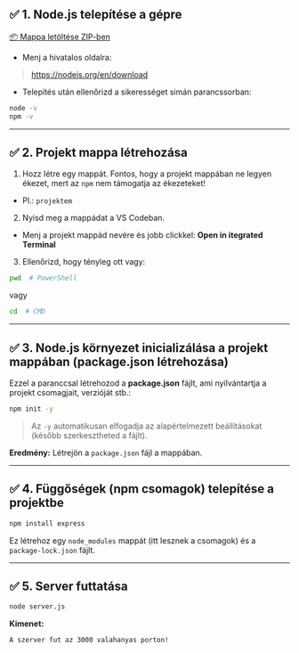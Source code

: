 
## ✅ **1. Node.js telepítése a gépre**

[📦 Mappa letöltése ZIP-ben]([https://download-directory.github.io/?url=https://github.com/felhasznalonev/repositorynev/tree/main/mappa](https://github.com/GanzSchool/CENTER/tree/516af7110a08f70d451b90966a5e420228591bf3/FELADATOK/02%20-%20POST))


- Menj a hivatalos oldalra:  

> https://nodejs.org/en/download
   


- Telepítés után ellenőrizd a sikerességet simán parancssorban:

```bash
node -v
npm -v
```



---

## ✅ **2. Projekt mappa létrehozása**

1. Hozz létre egy mappát. Fontos, hogy a projekt mappában ne legyen ékezet, mert az `npm` nem támogatja az ékezeteket!

- Pl.: `projektem`

2. Nyisd meg a mappádat a VS Codeban.

- Menj a projekt mappád nevére és jobb clickkel: **Open in itegrated Terminal**

3. Ellenőrizd, hogy tényleg ott vagy:

```bash
pwd  # PowerShell
```

vagy

```bash
cd  # CMD
```

---

## ✅ **3. Node.js környezet inicializálása a projekt mappában (package.json létrehozása)**

Ezzel a paranccsal létrehozod a **package.json** fájlt, ami nyilvántartja a projekt csomagjait, verzióját stb.:

```bash
npm init -y
```

> Az `-y` automatikusan elfogadja az alapértelmezett beállításokat (később szerkesztheted a fájlt).

**Eredmény:** Létrejön a `package.json` fájl a mappában.

---

## ✅ **4. Függőségek (npm csomagok) telepítése a projektbe**


```bash
npm install express
```

Ez létrehoz egy `node_modules` mappát (itt lesznek a csomagok) és a `package-lock.json` fájlt.

---

## ✅ **5. Server futtatása**


```bash
node server.js
```

**Kimenet:**

```
A szerver fut az 3000 valahanyas porton!
```

